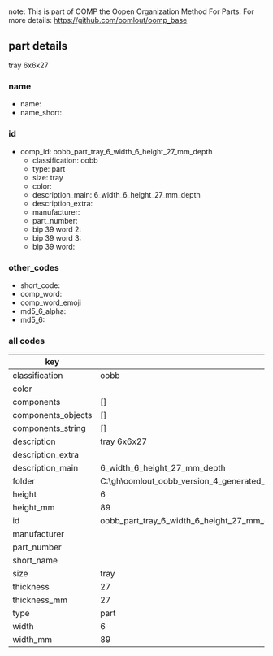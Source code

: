 #   

note: This is part of OOMP the Oopen Organization Method For Parts. For more details: https://github.com/oomlout/oomp_base

##  part details



tray 6x6x27

### name
* name: 
* name_short: 
### id
* oomp_id: oobb_part_tray_6_width_6_height_27_mm_depth
  * classification: oobb
  * type: part
  * size: tray
  * color: 
  * description_main: 6_width_6_height_27_mm_depth
  * description_extra: 
  * manufacturer: 
  * part_number: 
  * bip 39 word 2: 
  * bip 39 word 3: 
  * bip 39 word: 

### other_codes
* short_code: 
* oomp_word: 
* oomp_word_emoji 
* md5_6_alpha: 
* md5_6: 









### all codes 
| key | value |  
| --- | --- |  
| classification | oobb |  
| color |  |  
| components | [] |  
| components_objects | [] |  
| components_string | [] |  
| description | tray 6x6x27 |  
| description_extra |  |  
| description_main | 6_width_6_height_27_mm_depth |  
| folder | C:\gh\oomlout_oobb_version_4_generated_parts\things\oobb_part_tray_6_width_6_height_27_mm_depth |  
| height | 6 |  
| height_mm | 89 |  
| id | oobb_part_tray_6_width_6_height_27_mm_depth |  
| manufacturer |  |  
| part_number |  |  
| short_name |  |  
| size | tray |  
| thickness | 27 |  
| thickness_mm | 27 |  
| type | part |  
| width | 6 |  
| width_mm | 89 |  
